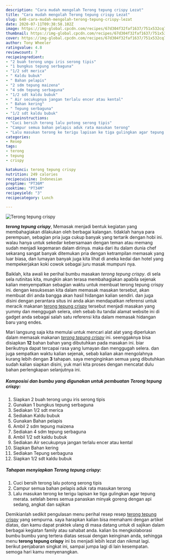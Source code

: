```yaml
---
description: "Cara mudah mengolah Terong tepung crispy Lezat"
title: "Cara mudah mengolah Terong tepung crispy Lezat"
slug: 640-cara-mudah-mengolah-terong-tepung-crispy-lezat
date: 2020-07-11T09:38:58.102Z
image: https://img-global.cpcdn.com/recipes/67d304f32faf1637/751x532cq70/terong-tepung-crispy-foto-resep-utama.jpg
thumbnail: https://img-global.cpcdn.com/recipes/67d304f32faf1637/751x532cq70/terong-tepung-crispy-foto-resep-utama.jpg
cover: https://img-global.cpcdn.com/recipes/67d304f32faf1637/751x532cq70/terong-tepung-crispy-foto-resep-utama.jpg
author: Tony Wheeler
ratingvalue: 4.8
reviewcount: 7
recipeingredient:
- "2 buah terong ungu iris serong tipis"
- "1 bungkus tepung serbaguna"
- "1/2 sdt merica"
- " Kaldu bubuk"
- " Bahan pelapis"
- "2 sdm tepung maizena"
- "4 sdm tepung serbaguna"
- "1/2 sdt kaldu bubuk"
- " Air secukupnya jangan terlalu encer atau kental"
- " Bahan kering"
- " Tepung serbaguna"
- "1/2 sdt kaldu bubuk"
recipeinstructions:
- "Cuci bersih terong lalu potong serong tipis"
- "Campur semua bahan pelapis aduk rata masukan terong"
- "Lalu masukan terong ke terigu lapisan ke tiga gulingkan agar tepung merata. setelah beres semua panaskan minyak goreng dengan api sedang, angkat dan sajikan"
categories:
- Resep
tags:
- terong
- tepung
- crispy

katakunci: terong tepung crispy 
nutrition: 249 calories
recipecuisine: Indonesian
preptime: "PT36M"
cooktime: "PT34M"
recipeyield: "3"
recipecategory: Lunch

---
```



![Terong tepung crispy](https://img-global.cpcdn.com/recipes/67d304f32faf1637/751x532cq70/terong-tepung-crispy-foto-resep-utama.jpg)

<b><i>terong tepung crispy</i></b>, Memasak menjadi bentuk kegiatan yang membahagiakan dilakukan oleh berbagai kalangan. tidaklah hanya para perempuan, sebagian pria juga cukup banyak yang tertarik dengan hobi ini. walau hanya untuk sekedar kebersamaan dengan teman atau memang sudah menjadi kegemaran dalam dirinya. maka dari itu dalam dunia chef sekarang sangat banyak ditemukan pria dengan ketrampilan memasak yang luar biasa, dan lumayan banyak juga kita lihat di aneka kedai dan hotel yang mempekerjakan koki cowok sebagai juru masak mumpuni nya.



Baiklah, kita awali ke perihal bumbu masakan <i>terong tepung crispy</i>. di sela sela rutinitas kita, mungkin akan terasa membahagiakan apabila sejenak kalian menyempatkan sebagian waktu untuk membuat terong tepung crispy ini. dengan kesuksesan kita dalam memasak masakan tersebut, akan membuat diri anda bangga akan hasil hidangan kalian sendiri. dan juga disini dengan perantara situs ini anda akan mendapatkan referensi untuk meracik makanan <u>terong tepung crispy</u> tersebut menjadi masakan yang yummy dan menggugah selera, oleh sebab itu tandai alamat website ini di gadget anda sebagai salah satu referensi kita dalam memasak hidangan baru yang endes.


Mari langsung saja kita memulai untuk mencari alat alat yang diperlukan dalam memasak makanan <u><i>terong tepung crispy</i></u> ini. seenggaknya bisa disiapkan <b>12</b> bahan bahan yang dibutuhkan pada masakan ini. biar berikutnya dapat tercapai rasa yang lumayan dan menggugah selera. dan juga sempatkan waktu kalian sejenak, sebab kalian akan mengolahnya kurang lebih dengan <b>3</b> tahapan. saya menginginkan semua yang dibutuhkan sudah kalian siapkan disini, yuk mari kita proses dengan mencatat dulu bahan perlengkapan selanjutnya ini.

<!--inarticleads1-->

##### Komposisi dan bumbu yang digunakan untuk pembuatan Terong tepung crispy:

1. Siapkan 2 buah terong ungu iris serong tipis
1. Gunakan 1 bungkus tepung serbaguna
1. Sediakan 1/2 sdt merica
1. Sediakan  Kaldu bubuk
1. Gunakan  Bahan pelapis
1. Ambil 2 sdm tepung maizena
1. Sediakan 4 sdm tepung serbaguna
1. Ambil 1/2 sdt kaldu bubuk
1. Sediakan  Air secukupnya jangan terlalu encer atau kental
1. Siapkan  Bahan kering
1. Sediakan  Tepung serbaguna
1. Siapkan 1/2 sdt kaldu bubuk




<!--inarticleads2-->

##### Tahapan menyiapkan Terong tepung crispy:

1. Cuci bersih terong lalu potong serong tipis
1. Campur semua bahan pelapis aduk rata masukan terong
1. Lalu masukan terong ke terigu lapisan ke tiga gulingkan agar tepung merata. setelah beres semua panaskan minyak goreng dengan api sedang, angkat dan sajikan




Demikianlah sedikit pengulasan menu perihal resep resep <u>terong tepung crispy</u> yang sempurna. saya harapkan kalian bisa memahami dengan artikel diatas, dan kamu dapat praktek ulang di masa datang untuk di sajikan dalam berbagai kegiatan family atau sahabat anda. kalian bs mengkolaborasi bumbu bumbu yang tertera diatas sesuai dengan keinginan anda, sehingga menu <b>terong tepung crispy</b> ini bs menjadi lebih lezat dan nikmat lagi. berikut penjabaran singkat ini, sampai jumpa lagi di lain kesempatan. semoga hari kamu menyenangkan.
